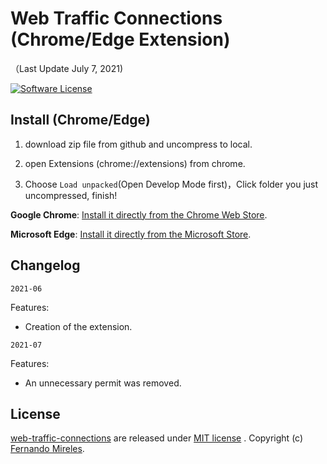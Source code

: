 # Web Traffic Connections (Chrome/Edge Extension)

（Last Update July 7, 2021)

[![Software License](https://img.shields.io/badge/license-MIT-brightgreen.svg)](LICENSE)

## Install (Chrome/Edge)

1. download zip file from github and uncompress to local.

2. open Extensions (chrome://extensions) from chrome.

3. Choose `Load unpacked`(Open Develop Mode first)，Click folder you just uncompressed, finish!

**Google Chrome**:
[Install it directly from the Chrome Web Store](https://chrome.google.com/webstore/detail/web-traffic-connections/jeolnajjcokiigcblpbkbdkdeckbglbp/related?hl=es&authuser=0).

**Microsoft Edge**:
[Install it directly from the Microsoft Store](https://microsoftedge.microsoft.com/addons/detail/web-traffic-connections/hjnhphaanpaikmjgekggoahgadlgnnnd).

## Changelog

`2021-06`

Features:
- Creation of the extension.

`2021-07`

Features:
- An unnecessary permit was removed.

## License

[web-traffic-connections](https://github.com/fernandomireles/web-traffic-connections/) are released under [MIT license](https://github.com/fernandomireles/web-traffic-connections/blob/main/LICENSE) . Copyright (c) [Fernando Mireles](https://github.com/fernandomireles).
